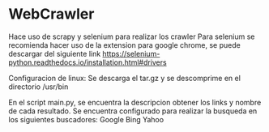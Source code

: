 # WebCrawler
Hace uso de scrapy y selenium para realizar los crawler
Para selenium se recomienda hacer uso de la extension para google chrome, se puede descargar del siguiente link
https://selenium-python.readthedocs.io/installation.html#drivers

Configuracion de linux:
  Se descarga el tar.gz y se descomprime en el directorio /usr/bin

En el script main.py, se encuentra la descripcion obtener los links y nombre de cada resultado.
Se encuentra configurado para realizar la busqueda en los siguientes buscadores:
  Google
  Bing
  Yahoo
  
